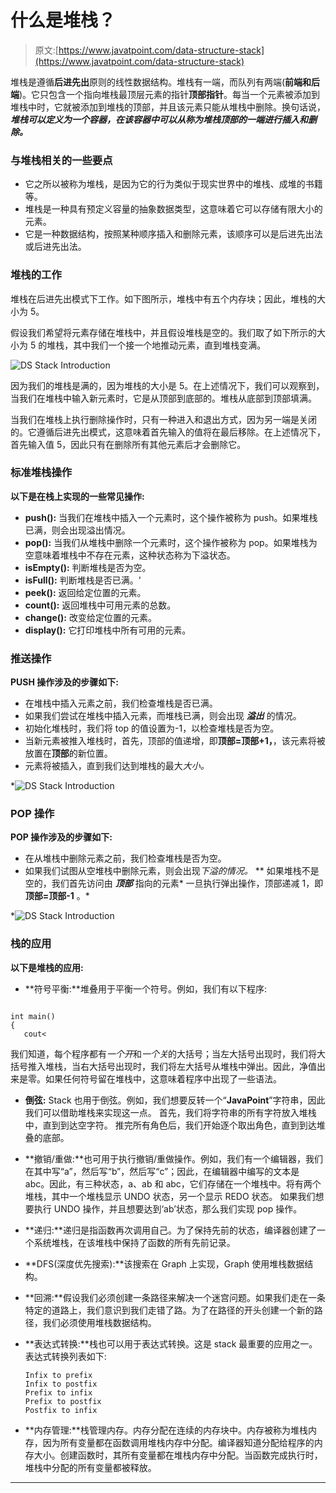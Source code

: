 # 什么是堆栈？

> 原文:[https://www.javatpoint.com/data-structure-stack](https://www.javatpoint.com/data-structure-stack)

堆栈是遵循**后进先出**原则的线性数据结构。堆栈有一端，而队列有两端(**前端和后端**)。它只包含一个指向堆栈最顶层元素的指针**顶部指针**。每当一个元素被添加到堆栈中时，它就被添加到堆栈的顶部，并且该元素只能从堆栈中删除。换句话说， ***堆栈可以定义为一个容器，在该容器中可以从称为堆栈顶部的一端进行插入和删除。***

### 与堆栈相关的一些要点

*   它之所以被称为堆栈，是因为它的行为类似于现实世界中的堆栈、成堆的书籍等。
*   堆栈是一种具有预定义容量的抽象数据类型，这意味着它可以存储有限大小的元素。
*   它是一种数据结构，按照某种顺序插入和删除元素，该顺序可以是后进先出法或后进先出法。

### 堆栈的工作

堆栈在后进先出模式下工作。如下图所示，堆栈中有五个内存块；因此，堆栈的大小为 5。

假设我们希望将元素存储在堆栈中，并且假设堆栈是空的。我们取了如下所示的大小为 5 的堆栈，其中我们一个接一个地推动元素，直到堆栈变满。

![DS Stack Introduction](../Images/68161ea8f494629f3d9c9dabe45b2f2f.png)

因为我们的堆栈是满的，因为堆栈的大小是 5。在上述情况下，我们可以观察到，当我们在堆栈中输入新元素时，它是从顶部到底部的。堆栈从底部到顶部填满。

当我们在堆栈上执行删除操作时，只有一种进入和退出方式，因为另一端是关闭的。它遵循后进先出模式，这意味着首先输入的值将在最后移除。在上述情况下，首先输入值 5，因此只有在删除所有其他元素后才会删除它。

### 标准堆栈操作

**以下是在栈上实现的一些常见操作:**

*   **push():** 当我们在堆栈中插入一个元素时，这个操作被称为 push。如果堆栈已满，则会出现溢出情况。
*   **pop():** 当我们从堆栈中删除一个元素时，这个操作被称为 pop。如果堆栈为空意味着堆栈中不存在元素，这种状态称为下溢状态。
*   **isEmpty():** 判断堆栈是否为空。
*   **isFull():** 判断堆栈是否已满。'
*   **peek():** 返回给定位置的元素。
*   **count():** 返回堆栈中可用元素的总数。
*   **change():** 改变给定位置的元素。
*   **display():** 它打印堆栈中所有可用的元素。

### 推送操作

**PUSH 操作涉及的步骤如下:**

*   在堆栈中插入元素之前，我们检查堆栈是否已满。
*   如果我们尝试在堆栈中插入元素，而堆栈已满，则会出现 ***溢出*** 的情况。
*   初始化堆栈时，我们将 top 的值设置为-1，以检查堆栈是否为空。
*   当新元素被推入堆栈时，首先，顶部的值递增，即**顶部=顶部+1，**，该元素将被放置在**顶部**的新位置。
*   元素将被插入，直到我们达到堆栈的最大*大小。*

*![DS Stack Introduction](../Images/21c1a3a026a8f03bb8cd065c98405545.png)

### POP 操作

**POP 操作涉及的步骤如下:**

*   在从堆栈中删除元素之前，我们检查堆栈是否为空。
*   如果我们试图从空堆栈中删除元素，则会出现*下溢的情况。*
**   如果堆栈不是空的，我们首先访问由 ***顶部*** 指向的元素*   一旦执行弹出操作，顶部递减 1，即**顶部=顶部-1** 。*

*![DS Stack Introduction](../Images/bb3e8f69e68e58e7270f4a627916232c.png)

### 栈的应用

**以下是堆栈的应用:**

*   **符号平衡:**堆叠用于平衡一个符号。例如，我们有以下程序:

```

int main()
{
   cout<
```

我们知道，每个程序都有*一个开*和*一个关*的大括号；当左大括号出现时，我们将大括号推入堆栈，当右大括号出现时，我们将左大括号从堆栈中弹出。因此，净值出来是零。如果任何符号留在堆栈中，这意味着程序中出现了一些语法。

*   **倒弦:** Stack 也用于倒弦。例如，我们想要反转一个“**JavaPoint**”字符串，因此我们可以借助堆栈来实现这一点。
    首先，我们将字符串的所有字符放入堆栈中，直到到达空字符。
    推完所有角色后，我们开始逐个取出角色，直到到达堆叠的底部。
*   **撤销/重做:**也可用于执行撤销/重做操作。例如，我们有一个编辑器，我们在其中写“a”，然后写“b”，然后写“c”；因此，在编辑器中编写的文本是 abc。因此，有三种状态，a、ab 和 abc，它们存储在一个堆栈中。将有两个堆栈，其中一个堆栈显示 UNDO 状态，另一个显示 REDO 状态。
    如果我们想要执行 UNDO 操作，并且想要达到‘ab’状态，那么我们实现 pop 操作。
*   **递归:**递归是指函数再次调用自己。为了保持先前的状态，编译器创建了一个系统堆栈，在该堆栈中保持了函数的所有先前记录。
*   **DFS(深度优先搜索):**该搜索在 Graph 上实现，Graph 使用堆栈数据结构。
*   **回溯:**假设我们必须创建一条路径来解决一个迷宫问题。如果我们走在一条特定的道路上，我们意识到我们走错了路。为了在路径的开头创建一个新的路径，我们必须使用堆栈数据结构。
*   **表达式转换:**栈也可以用于表达式转换。这是 stack 最重要的应用之一。表达式转换列表如下:

    ```
    Infix to prefix
    Infix to postfix
    Prefix to infix
    Prefix to postfix
    Postfix to infix
    ```

*   **内存管理:**栈管理内存。内存分配在连续的内存块中。内存被称为堆栈内存，因为所有变量都在函数调用堆栈内存中分配。编译器知道分配给程序的内存大小。创建函数时，其所有变量都在堆栈内存中分配。当函数完成执行时，堆栈中分配的所有变量都被释放。

* * ***